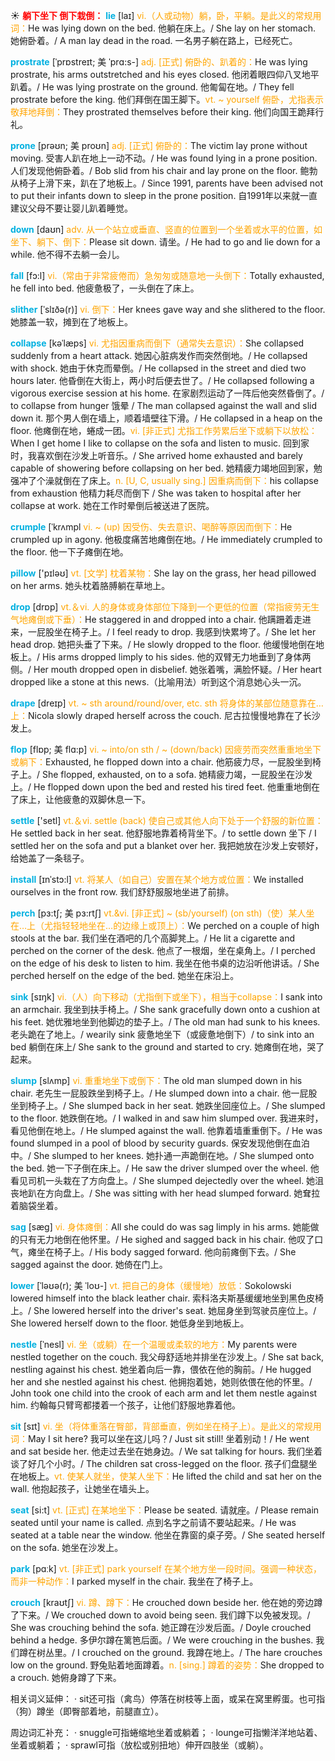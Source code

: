 ☀ <font color="red">**躺下坐下 倒下栽倒：**</font>
<font color="sky blue">**lie**</font> [laɪ] 
<font color="orange">vi.（人或动物）躺，卧，平躺。是此义的常规用词：</font>He was lying down on the bed. 他躺在床上。/ She lay on her stomach. 她俯卧着。/ A man lay dead in the road. 一名男子躺在路上，已经死亡。
           
<font color="sky blue">**prostrate**</font> [ˈprɒstreɪt; 美 ˈprɑ:s-]
<font color="orange">adj. [正式] 俯卧的、趴着的：</font>He was lying prostrate, his arms outstretched and his eyes closed. 他闭着眼四仰八叉地平趴着。/ He was lying prostrate on the ground. 他匍匐在地。/ They fell prostrate before the king. 他们拜倒在国王脚下。<font color="orange">vt. ~ yourself 俯卧，尤指表示敬拜地拜倒：</font>They prostrated themselves before their king. 他们向国王跪拜行礼。
           
<font color="sky blue">**prone**</font> [prəʊn; 美 proʊn]
<font color="orange">adj. [正式] 俯卧的：</font>The victim lay prone without moving. 受害人趴在地上一动不动。/ He was found lying in a prone position. 人们发现他俯卧着。/ Bob slid from his chair and lay prone on the floor. 鲍勃从椅子上滑下来，趴在了地板上。/ Since 1991, parents have been advised not to put their infants down to sleep in the prone position. 自1991年以来就一直建议父母不要让婴儿趴着睡觉。

<font color="sky blue">**down**</font> [daʊn] 
<font color="orange">adv. 从一个站立或垂直、竖直的位置到一个坐着或水平的位置，如坐下、躺下、倒下：</font>Please sit down. 请坐。/ He had to go and lie down for a while. 他不得不去躺一会儿。

<font color="sky blue">**fall**</font> [fɔ:l] 
<font color="orange">vi.（常由于非常疲倦而）急匆匆或随意地一头倒下：</font>Totally exhausted, he fell into bed. 他疲惫极了，一头倒在了床上。
            
<font color="sky blue">**slither**</font> [ˈslɪðə(r)]
<font color="orange">vi. 倒下：</font>Her knees gave way and she slithered to the floor. 她膝盖一软，摊到在了地板上。          

<font color="sky blue">**collapse**</font> [kəˈlæps]
<font color="orange">vi. 尤指因重病而倒下（通常失去意识）：</font>She collapsed suddenly from a heart attack. 她因心脏病发作而突然倒地。/ He collapsed with shock. 她由于休克而晕倒。/ He collapsed in the street and died two hours later. 他昏倒在大街上，两小时后便去世了。/ He collapsed following a vigorous exercise session at his home. 在家剧烈运动了一阵后他突然昏倒了。/ to collapse from hunger 饿晕 / The man collapsed against the wall and slid down it. 那个男人倒在墙上，顺着墙壁往下滑。/ He collapsed in a heap on the floor. 他瘫倒在地，蜷成一团。<font color="orange">vi. [非正式] 尤指工作劳累后坐下或躺下以放松：</font>When I get home I like to collapse on the sofa and listen to music. 回到家时，我喜欢倒在沙发上听音乐。/ She arrived home exhausted and barely capable of showering before collapsing on her bed. 她精疲力竭地回到家，勉强冲了个澡就倒在了床上。<font color="orange">n. [U, C, usually sing.] 因重病而倒下：</font>his collapse from exhaustion 他精力耗尽而倒下 / She was taken to hospital after her collapse at work. 她在工作时晕倒后被送进了医院。
            
<font color="sky blue">**crumple**</font> [ˈkrʌmpl
<font color="orange">vi. ~ (up) 因受伤、失去意识、喝醉等原因而倒下：</font>He crumpled up in agony. 他极度痛苦地瘫倒在地。/ He immediately crumpled to the floor. 他一下子瘫倒在地。

<font color="sky blue">**pillow**</font> ['pɪləʊ] 
<font color="orange">vt. [文学] 枕着某物：</font>She lay on the grass, her head pillowed on her arms. 她头枕着胳膊躺在草地上。

<font color="sky blue">**drop**</font> [drɒp] 
<font color="orange">vt.＆vi. 人的身体或身体部位下降到一个更低的位置（常指疲劳无生气地瘫倒或下垂）：</font>He staggered in and dropped into a chair. 他蹒跚着走进来，一屁股坐在椅子上。/ I feel ready to drop. 我感到快累垮了。/ She let her head drop. 她把头垂了下来。/ He slowly dropped to the floor. 他缓慢地倒在地板上。/ His arms dropped limply to his sides. 他的双臂无力地垂到了身体两侧。/ Her mouth dropped open in disbelief. 她张着嘴，满脸怀疑。/ Her heart dropped like a stone at this news.（比喻用法）听到这个消息她心头一沉。
           
<font color="sky blue">**drape**</font> [dreɪp]
<font color="orange">vt. ~ sth around/round/over, etc. sth 将身体的某部位随意靠在…上：</font>Nicola slowly draped herself across the couch. 尼古拉慢慢地靠在了长沙发上。

<font color="sky blue">**flop**</font> [flɒp; 美 flɑ:p]
<font color="orange">vi. ~ into/on sth / ~ (down/back) 因疲劳而突然重重地坐下或躺下：</font>Exhausted, he flopped down into a chair. 他筋疲力尽，一屁股坐到椅子上。/ She flopped, exhausted, on to a sofa. 她精疲力竭，一屁股坐在沙发上。/ He flopped down upon the bed and rested his tired feet. 他重重地倒在了床上，让他疲惫的双脚休息一下。

<font color="sky blue">**settle**</font> ['setl] 
<font color="orange">vt.＆vi. settle (back) 使自己或其他人向下处于一个舒服的新位置：</font>He settled back in her seat. 他舒服地靠着椅背坐下。/ to settle down 坐下 / I settled her on the sofa and put a blanket over her. 我把她放在沙发上安顿好，给她盖了一条毯子。
                      
<font color="sky blue">**install**</font> [ɪnˈstɔ:l]
<font color="orange">vt. 将某人（如自己）安置在某个地方或位置：</font>We installed ourselves in the front row. 我们舒舒服服地坐进了前排。

<font color="sky blue">**perch**</font> [pɜ:tʃ; 美 pɜ:rtʃ]
<font color="orange">vt.&vi. [非正式] ~ (sb/yourself) (on sth)（使）某人坐在…上（尤指轻轻地坐在…的边缘上或顶上）：</font>We perched on a couple of high stools at the bar. 我们坐在酒吧的几个高脚凳上。/ He lit a cigarette and perched on the corner of the desk. 他点了一根烟，坐在桌角上。/ I perched on the edge of his desk to listen to him. 我坐在他书桌的边沿听他讲话。/ She perched herself on the edge of the bed. 她坐在床沿上。

<font color="sky blue">**sink**</font> [sɪŋk] 
<font color="orange">vi.（人）向下移动（尤指倒下或坐下），相当于collapse：</font>I sank into an armchair. 我坐到扶手椅上。/ She sank gracefully down onto a cushion at his feet. 她优雅地坐到他脚边的垫子上。/ The old man had sunk to his knees. 老头跪在了地上。/ wearily sink 疲惫地坐下（或疲惫地倒下）/ to sink into an bed 躺倒在床上/ She sank to the ground and started to cry. 她瘫倒在地，哭了起来。
            
<font color="sky blue">**slump**</font> [slʌmp]
<font color="orange">vi. 重重地坐下或倒下：</font>The old man slumped down in his chair. 老先生一屁股跌坐到椅子上。/ He slumped down into a chair. 他一屁股坐到椅子上。/ She slumped back in her seat. 她跌坐回座位上。/ She slumped to the floor. 她跌倒在地。/ I walked in and saw him slumped over. 我进来时，看见他倒在地上。/ He slumped against the wall. 他靠着墙重重倒下。/ He was found slumped in a pool of blood by security guards. 保安发现他倒在血泊中。/ She slumped to her knees. 她扑通一声跪倒在地。/ She slumped onto the bed. 她一下子倒在床上。/ He saw the driver slumped over the wheel. 他看见司机一头栽在了方向盘上。/ She slumped dejectedly over the wheel. 她沮丧地趴在方向盘上。/ She was sitting with her head slumped forward. 她耷拉着脑袋坐着。          

<font color="sky blue">**sag**</font> [sæg]
<font color="orange">vi. 身体瘫倒：</font>All she could do was sag limply in his arms. 她能做的只有无力地倒在他怀里。/ He sighed and sagged back in his chair. 他叹了口气，瘫坐在椅子上。/ His body sagged forward. 他向前瘫倒下去。/ She sagged against the door. 她倚在门上。
           
<font color="sky blue">**lower**</font> [ˈləʊə(r); 美 ˈloʊ-]
<font color="orange">vt. 把自己的身体（缓慢地）放低：</font>Sokolowski lowered himself into the black leather chair. 索科洛夫斯基缓缓地坐到黑色皮椅上。/ She lowered herself into the driver's seat. 她屈身坐到驾驶员座位上。/ She lowered herself down to the floor. 她低身坐到地板上。

<font color="sky blue">**nestle**</font> [ˈnesl]
<font color="orange">vi. 坐（或躺）在一个温暖或柔软的地方：</font>My parents were nestled together on the couch. 我父母舒适地并排坐在沙发上。/ She sat back, nestling against his chest. 她坐着向后一靠，偎依在他的胸前。/ He hugged her and she nestled against his chest. 他拥抱着她，她则依偎在他的怀里。/ John took one child into the crook of each arm and let them nestle against him. 约翰每只臂弯都搂着一个孩子，让他们舒服地靠着他。

<font color="sky blue">**sit**</font> [sɪt] 
<font color="orange">vi. 坐（将体重落在臀部，背部垂直，例如坐在椅子上）。是此义的常规用词：</font>May I sit here? 我可以坐在这儿吗？/ Just sit still! 坐着别动！/ He went and sat beside her. 他走过去坐在她身边。/ We sat talking for hours. 我们坐着谈了好几个小时。/ The children sat cross-legged on the floor. 孩子们盘腿坐在地板上。<font color="orange">vt. 使某人就坐，使某人坐下：</font>He lifted the child and sat her on the wall. 他抱起孩子，让她坐在墙头上。

<font color="sky blue">**seat**</font> [si:t] 
<font color="orange">vt. [正式] 在某地坐下：</font>Please be seated. 请就座。/ Please remain seated until your name is called. 点到名字之前请不要站起来。/ He was seated at a table near the window. 他坐在靠窗的桌子旁。/ She seated herself on the sofa. 她坐在沙发上。

<font color="sky blue">**park**</font> [pɑːk] 
<font color="orange">vt. [非正式] park yourself 在某个地方坐一段时间。强调一种状态，而非一种动作：</font>I parked myself in the chair. 我坐在了椅子上。
           
<font color="sky blue">**crouch**</font> [kraʊtʃ]
<font color="orange">vi. 蹲、蹲下：</font>He crouched down beside her. 他在她的旁边蹲了下来。/ We crouched down to avoid being seen. 我们蹲下以免被发现。/ She was crouching behind the sofa. 她正蹲在沙发后面。/ Doyle crouched behind a hedge. 多伊尔蹲在篱笆后面。/ We were crouching in the bushes. 我们蹲在树丛里。/ I crouched on the ground. 我蹲在地上。/ The hare crouches low on the ground. 野兔贴着地面蹲着。<font color="orange">n. [sing.] 蹲着的姿势：</font>She dropped to a crouch. 她俯身蹲了下来。

相关词义延伸：
· sit还可指（禽鸟）停落在树枝等上面，或呆在窝里孵蛋。也可指（狗）蹲坐（即臀部着地，前腿直立）。

周边词汇补充：
· snuggle可指蜷缩地坐着或躺着；
· lounge可指懒洋洋地站着、坐着或躺着；
· sprawl可指（放松或别扭地）伸开四肢坐（或躺）。
